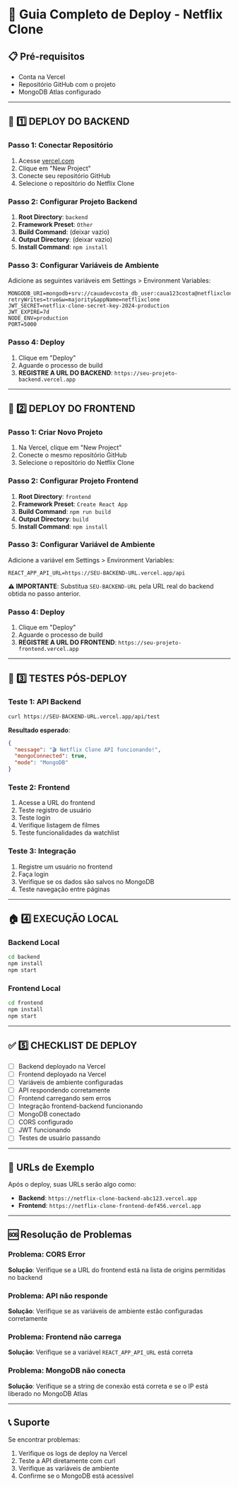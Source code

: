 # 🚀 Guia Completo de Deploy - Netflix Clone

## 📋 Pré-requisitos
- Conta na Vercel
- Repositório GitHub com o projeto
- MongoDB Atlas configurado

---

## 🔧 **1️⃣ DEPLOY DO BACKEND**

### Passo 1: Conectar Repositório
1. Acesse [vercel.com](https://vercel.com)
2. Clique em "New Project"
3. Conecte seu repositório GitHub
4. Selecione o repositório do Netflix Clone

### Passo 2: Configurar Projeto Backend
1. **Root Directory**: `backend`
2. **Framework Preset**: `Other`
3. **Build Command**: (deixar vazio)
4. **Output Directory**: (deixar vazio)
5. **Install Command**: `npm install`

### Passo 3: Configurar Variáveis de Ambiente
Adicione as seguintes variáveis em Settings > Environment Variables:

```
MONGODB_URI=mongodb+srv://cauadevcosta_db_user:caua123costa@netflixclone.fcajxx6.mongodb.net/?retryWrites=true&w=majority&appName=netflixclone
JWT_SECRET=netflix-clone-secret-key-2024-production
JWT_EXPIRE=7d
NODE_ENV=production
PORT=5000
```

### Passo 4: Deploy
1. Clique em "Deploy"
2. Aguarde o processo de build
3. **REGISTRE A URL DO BACKEND**: `https://seu-projeto-backend.vercel.app`

---

## 🎨 **2️⃣ DEPLOY DO FRONTEND**

### Passo 1: Criar Novo Projeto
1. Na Vercel, clique em "New Project"
2. Conecte o mesmo repositório GitHub
3. Selecione o repositório do Netflix Clone

### Passo 2: Configurar Projeto Frontend
1. **Root Directory**: `frontend`
2. **Framework Preset**: `Create React App`
3. **Build Command**: `npm run build`
4. **Output Directory**: `build`
5. **Install Command**: `npm install`

### Passo 3: Configurar Variável de Ambiente
Adicione a variável em Settings > Environment Variables:

```
REACT_APP_API_URL=https://SEU-BACKEND-URL.vercel.app/api
```

**⚠️ IMPORTANTE**: Substitua `SEU-BACKEND-URL` pela URL real do backend obtida no passo anterior.

### Passo 4: Deploy
1. Clique em "Deploy"
2. Aguarde o processo de build
3. **REGISTRE A URL DO FRONTEND**: `https://seu-projeto-frontend.vercel.app`

---

## 🧪 **3️⃣ TESTES PÓS-DEPLOY**

### Teste 1: API Backend
```bash
curl https://SEU-BACKEND-URL.vercel.app/api/test
```

**Resultado esperado**:
```json
{
  "message": "🎬 Netflix Clone API funcionando!",
  "mongoConnected": true,
  "mode": "MongoDB"
}
```

### Teste 2: Frontend
1. Acesse a URL do frontend
2. Teste registro de usuário
3. Teste login
4. Verifique listagem de filmes
5. Teste funcionalidades da watchlist

### Teste 3: Integração
1. Registre um usuário no frontend
2. Faça login
3. Verifique se os dados são salvos no MongoDB
4. Teste navegação entre páginas

---

## 🏠 **4️⃣ EXECUÇÃO LOCAL**

### Backend Local
```bash
cd backend
npm install
npm start
```

### Frontend Local
```bash
cd frontend
npm install
npm start
```

---

## ✅ **5️⃣ CHECKLIST DE DEPLOY**

- [ ] Backend deployado na Vercel
- [ ] Frontend deployado na Vercel
- [ ] Variáveis de ambiente configuradas
- [ ] API respondendo corretamente
- [ ] Frontend carregando sem erros
- [ ] Integração frontend-backend funcionando
- [ ] MongoDB conectado
- [ ] CORS configurado
- [ ] JWT funcionando
- [ ] Testes de usuário passando

---

## 🔗 **URLs de Exemplo**

Após o deploy, suas URLs serão algo como:
- **Backend**: `https://netflix-clone-backend-abc123.vercel.app`
- **Frontend**: `https://netflix-clone-frontend-def456.vercel.app`

---

## 🆘 **Resolução de Problemas**

### Problema: CORS Error
**Solução**: Verifique se a URL do frontend está na lista de origins permitidas no backend

### Problema: API não responde
**Solução**: Verifique se as variáveis de ambiente estão configuradas corretamente

### Problema: Frontend não carrega
**Solução**: Verifique se a variável `REACT_APP_API_URL` está correta

### Problema: MongoDB não conecta
**Solução**: Verifique se a string de conexão está correta e se o IP está liberado no MongoDB Atlas

---

## 📞 **Suporte**

Se encontrar problemas:
1. Verifique os logs de deploy na Vercel
2. Teste a API diretamente com curl
3. Verifique as variáveis de ambiente
4. Confirme se o MongoDB está acessível
